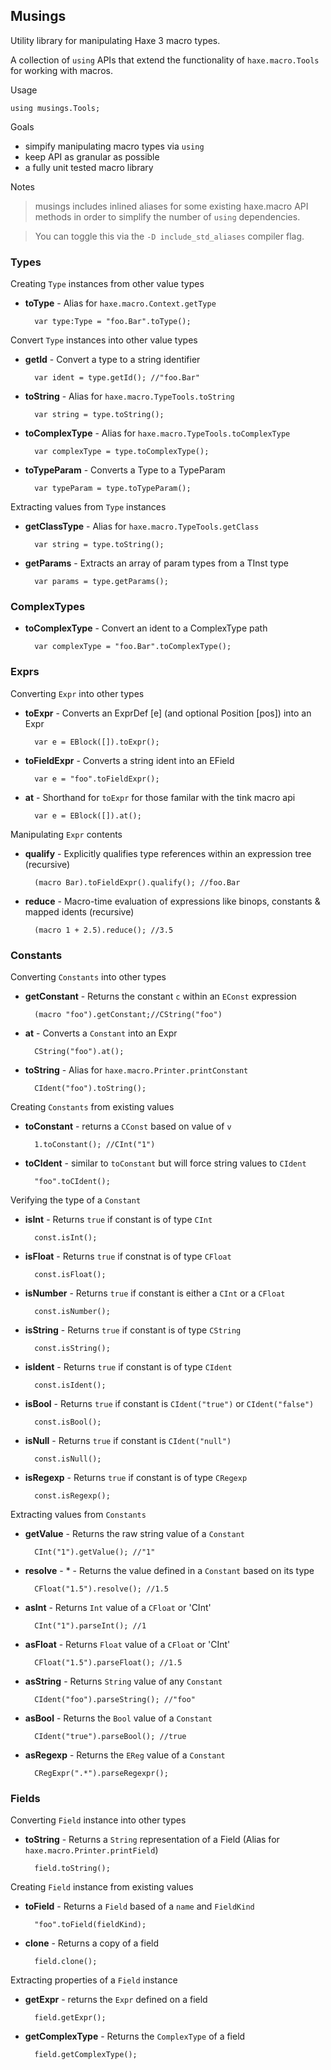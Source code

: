 ## Musings

Utility library for manipulating Haxe 3 macro types.

A collection of `using` APIs that extend the functionality of `haxe.macro.Tools` for working with macros. 

Usage

	using musings.Tools;


Goals

- simpify manipulating macro types via `using`
- keep API as granular as possible
- a fully unit tested macro library


Notes

> musings includes inlined aliases for some existing haxe.macro API methods in order to simplify the number of `using` dependencies.

> You can toggle this via the `-D include_std_aliases` compiler flag.


### Types

Creating `Type` instances from other value types

- **toType** - Alias for `haxe.macro.Context.getType`

		var type:Type = "foo.Bar".toType();

Convert `Type` instances into other value types

- **getId** - Convert a type to a string identifier

		var ident = type.getId(); //"foo.Bar"

- **toString** - Alias for `haxe.macro.TypeTools.toString`

		var string = type.toString();

- **toComplexType** - Alias for `haxe.macro.TypeTools.toComplexType`

		var complexType = type.toComplexType();

- **toTypeParam** - Converts a Type to a TypeParam
		
		var typeParam = type.toTypeParam();

Extracting values from `Type` instances

- **getClassType** - Alias for `haxe.macro.TypeTools.getClass`		
		
		var string = type.toString();

- **getParams** - Extracts an array of param types from a TInst type		
		
		var params = type.getParams();

### ComplexTypes

- **toComplexType** - Convert an ident to a ComplexType path	

		var complexType = "foo.Bar".toComplexType();

### Exprs

Converting `Expr` into other types

- **toExpr** - Converts an ExprDef [e] (and optional Position [pos]) into an Expr
		
		var e = EBlock([]).toExpr();

- **toFieldExpr** - Converts a string ident into an EField

		var e = "foo".toFieldExpr();

- **at** - Shorthand for `toExpr` for those familar with the tink macro api

		var e = EBlock([]).at();

Manipulating `Expr` contents

- **qualify** - Explicitly qualifies type references within an expression tree (recursive)
		
		(macro Bar).toFieldExpr().qualify(); //foo.Bar

- **reduce** - Macro-time evaluation of expressions like binops, constants & mapped idents (recursive)
		
		(macro 1 + 2.5).reduce(); //3.5

### Constants

Converting `Constants` into other types

- **getConstant** - Returns the constant `c` within an `EConst` expression
		
		(macro "foo").getConstant;//CString("foo")

- **at** - Converts a `Constant` into an Expr
		
		CString("foo").at();

- **toString** - Alias for `haxe.macro.Printer.printConstant`
		
		CIdent("foo").toString();

Creating `Constants` from existing values

- **toConstant** - returns a `CConst` based on value of `v`
		
		1.toConstant(); //CInt("1")

- **toCIdent** - similar to `toConstant` but will force string values to `CIdent`
		
		"foo".toCIdent();


Verifying the type of a `Constant`

- **isInt** - Returns `true` if constant is of type `CInt`
		
		const.isInt();		

- **isFloat** - Returns `true` if constnat is of type `CFloat`
		
		const.isFloat();		

- **isNumber** - Returns `true` if constant is either a `CInt` or a `CFloat`
		
		const.isNumber();		

- **isString** - Returns `true` if constant is of type `CString`
		
		const.isString();		

- **isIdent** - Returns `true` if constant is of type `CIdent`
		
		const.isIdent();		

- **isBool** - Returns `true` if constant is `CIdent("true")` or `CIdent("false")`
		
		const.isBool();		

- **isNull** - Returns `true` if constant is `CIdent("null")`
		
		const.isNull();		

- **isRegexp** - Returns `true` if constant is of type `CRegexp`
		
		const.isRegexp();		


Extracting values from `Constants`

- **getValue** - Returns the raw string value of a `Constant`
		
		CInt("1").getValue(); //"1"		

- **resolve** - * - Returns the value defined in a `Constant` based on its type
		
		CFloat("1.5").resolve(); //1.5		

- **asInt** - Returns `Int` value of a `CFloat` or 'CInt'
		
		CInt("1").parseInt(); //1		

- **asFloat** - Returns `Float` value of a `CFloat` or 'CInt'
		
		CFloat("1.5").parseFloat(); //1.5		

- **asString** - Returns `String` value of any `Constant`
		
		CIdent("foo").parseString(); //"foo"		

- **asBool** -  Returns the `Bool` value of a `Constant`
		
		CIdent("true").parseBool(); //true		

- **asRegexp** - Returns the `EReg` value of a `Constant`
		
		CRegExpr(".*").parseRegexpr();		

### Fields

Converting `Field` instance into other types

- **toString** - Returns a `String` representation of a Field (Alias for `haxe.macro.Printer.printField`)
		
		field.toString();		

Creating `Field` instance from existing values

- **toField** - Returns a `Field` based of a `name` and `FieldKind`
		
		"foo".toField(fieldKind);		

- **clone** - Returns a copy of a field
		
		field.clone();		

Extracting properties of a `Field` instance

- **getExpr** - returns the `Expr` defined on a field
		
		field.getExpr();		

- **getComplexType** - Returns the `ComplexType` of a field
		
		field.getComplexType();		

